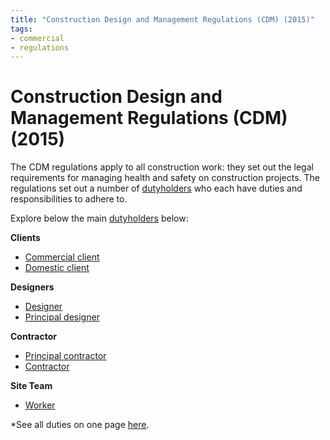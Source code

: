 ```yaml
---
title: "Construction Design and Management Regulations (CDM) (2015)"
tags: 
- commercial
- regulations
---
```

# Construction Design and Management Regulations (CDM) (2015)
The CDM regulations apply to all construction work: they set out the legal requirements for managing health and safety on construction projects. 
The regulations set out a number of [dutyholders](notes/Dutyholders.md) who each have duties and responsibilities to adhere to. 

Explore below the main [dutyholders](notes/Dutyholders.md) below:

**Clients**
 - [Commercial client](notes/Commercial%20client.md)
 - [Domestic client](notes/Domestic%20client.md)

**Designers**
 - [Designer](notes/Designer.md)
 - [Principal designer](notes/Principal%20designer.md)

**Contractor**
 - [Principal contractor](notes/Principal%20contractor.md)
 - [Contractor](notes/Contractor.md)

**Site Team**
 - [Worker](notes/Worker.md)

*See all duties on one page [here](notes/Dutyholders.md).










